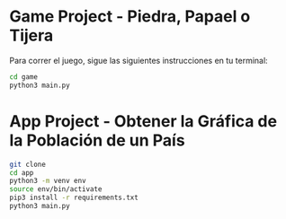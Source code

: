 # Game Project - Piedra, Papael o Tijera

Para correr el juego, sigue las siguientes instrucciones en tu terminal:
```sh
cd game
python3 main.py
```

# App Project - Obtener la Gráfica de la Población de un País

```sh
git clone
cd app
python3 -m venv env
source env/bin/activate
pip3 install -r requirements.txt
python3 main.py
```
